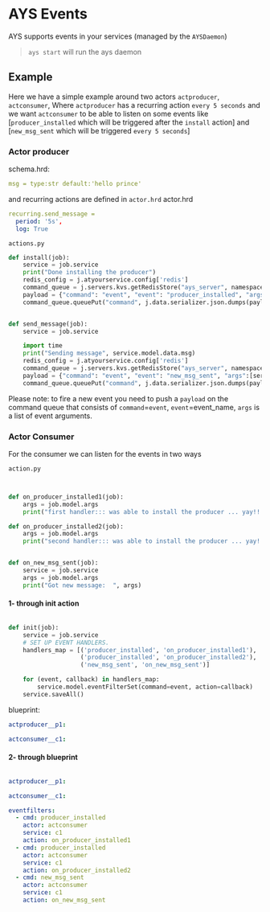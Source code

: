 # AYS Events

AYS supports events in your services (managed by the `AYSDaemon`)

> `ays start` will run the ays daemon

## Example
Here we have a simple example around two actors `actproducer`, `actconsumer`, Where `actproducer` has a recurring action `every 5 seconds` and we want `actconsumer` to be able to listen on some events like [`producer_installed` which will be triggered after the `install` action] and [`new_msg_sent` which will be triggered `every 5 seconds`]

### Actor producer
schema.hrd:

```yaml
msg = type:str default:'hello prince'
```
and recurring actions are defined in `actor.hrd`
actor.hrd
```yaml
recurring.send_message =
  period: '5s',
  log: True
```

`actions.py`
```python
def install(job):
    service = job.service
    print("Done installing the producer")
    redis_config = j.atyourservice.config['redis']
    command_queue = j.servers.kvs.getRedisStore("ays_server", namespace='db', **redis_config)
    payload = {"command": "event", "event": "producer_installed", "args":[""]}
    command_queue.queuePut("command", j.data.serializer.json.dumps(payload))


def send_message(job):
    service = job.service

    import time
    print("Sending message", service.model.data.msg)
    redis_config = j.atyourservice.config['redis']
    command_queue = j.servers.kvs.getRedisStore("ays_server", namespace='db', **redis_config)
    payload = {"command": "event", "event": "new_msg_sent", "args":[service.model.data.msg]}
    command_queue.queuePut("command", j.data.serializer.json.dumps(payload))
```

Please note: to fire a new event you need to push a `payload` on the command queue that consists of `command`=`event`, `event`=event_name, `args` is a list of event arguments.

### Actor Consumer
For the consumer
we can listen for the events in two ways


`action.py`

```python


def on_producer_installed1(job):
    args = job.model.args
    print("first handler::: was able to install the producer ... yay!!: ", args)

def on_producer_installed2(job):
    args = job.model.args
    print("second handler::: was able to install the producer ... yay!!: ", args)


def on_new_msg_sent(job):
    service = job.service
    args = job.model.args
    print("Got new message:  ", args)


```
#### 1- through init action

```python

def init(job):
    service = job.service
    # SET UP EVENT HANDLERS.
    handlers_map = [('producer_installed', 'on_producer_installed1'),
                    ('producer_installed', 'on_producer_installed2'),
                    ('new_msg_sent', 'on_new_msg_sent')]

    for (event, callback) in handlers_map:
        service.model.eventFilterSet(command=event, action=callback)
    service.saveAll()
```
blueprint:

```yaml
actproducer__p1:

actconsumer__c1:
```

#### 2- through blueprint
```yaml

actproducer__p1:

actconsumer__c1:

eventfilters:
  - cmd: producer_installed
    actor: actconsumer
    service: c1
    action: on_producer_installed1
  - cmd: producer_installed
    actor: actconsumer
    service: c1
    action: on_producer_installed2
  - cmd: new_msg_sent
    actor: actconsumer
    service: c1
    action: on_new_msg_sent

```
